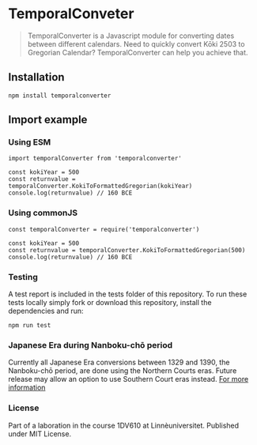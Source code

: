 # TemporalConveter

>TemporalConverter is a Javascript module for converting dates between different calendars. Need to quickly convert Kōki 2503 to Gregorian Calendar? TemporalConverter can help you achieve that.

## Installation

``` JS
npm install temporalconverter
```

## Import example

### Using ESM

``` JS
import temporalConverter from 'temporalconverter'

const kokiYear = 500
const returnvalue = temporalConverter.KokiToFormattedGregorian(kokiYear)
console.log(returnvalue) // 160 BCE
```

### Using commonJS

``` JS
const temporalConverter = require('temporalconverter')

const kokiYear = 500
const returnvalue = temporalConverter.KokiToFormattedGregorian(500)
console.log(returnvalue) // 160 BCE
```

### Testing

A test report is included in the tests folder of this repository. To run these tests locally simply fork or download this repository, install the dependencies and run:

``` commandline
npm run test
```

### Japanese Era during Nanboku-chō period

 Currently all Japanese Era conversions between 1329 and 1390, the Nanboku-chō period, are done using the Northern Courts eras. Future release may allow an option to use Southern Court eras instead.
[For more information](https://en.wikipedia.org/wiki/Nanboku-ch%C5%8D_period)

### License

Part of a laboration in the course 1DV610 at Linnèuniversitet. Published under MIT License.

